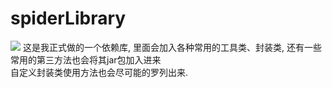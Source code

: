 # spiderLibrary
![](https://www.jitpack.io/v/littleSpdier/TestDemo.svg)
这是我正式做的一个依赖库, 里面会加入各种常用的工具类、封装类, 还有一些常用的第三方法也会将其jar包加入进来
<br/>自定义封装类使用方法也会尽可能的罗列出来.